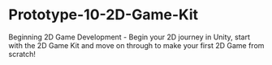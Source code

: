 # Prototype-10-2D-Game-Kit
 Beginning 2D Game Development - Begin your 2D journey in Unity, start with the 2D Game Kit and move on through to make your first 2D Game from scratch! 
